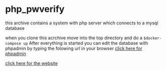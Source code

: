 # php_pwverify

this archive contains a system with php server which connects to a mysql database

when you clone this acrchive move into the top directory and do a `$docker-compose up`
After everything is started you can edit the database with phpadmin by typing the folowing url in your browser
[click here for phpadmin](http://localhost:8081 "phpadmin")  

[click here for the website](http://localhost:8080 "website") 